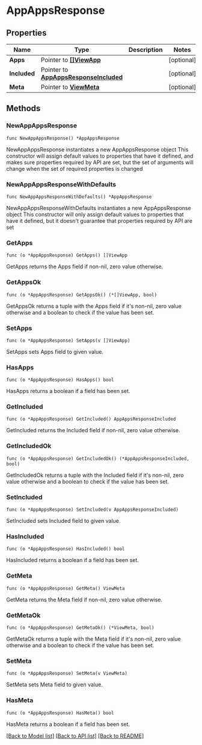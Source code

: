 # AppAppsResponse

## Properties

Name | Type | Description | Notes
------------ | ------------- | ------------- | -------------
**Apps** | Pointer to [**[]ViewApp**](ViewApp.md) |  | [optional] 
**Included** | Pointer to [**AppAppsResponseIncluded**](AppAppsResponseIncluded.md) |  | [optional] 
**Meta** | Pointer to [**ViewMeta**](ViewMeta.md) |  | [optional] 

## Methods

### NewAppAppsResponse

`func NewAppAppsResponse() *AppAppsResponse`

NewAppAppsResponse instantiates a new AppAppsResponse object
This constructor will assign default values to properties that have it defined,
and makes sure properties required by API are set, but the set of arguments
will change when the set of required properties is changed

### NewAppAppsResponseWithDefaults

`func NewAppAppsResponseWithDefaults() *AppAppsResponse`

NewAppAppsResponseWithDefaults instantiates a new AppAppsResponse object
This constructor will only assign default values to properties that have it defined,
but it doesn't guarantee that properties required by API are set

### GetApps

`func (o *AppAppsResponse) GetApps() []ViewApp`

GetApps returns the Apps field if non-nil, zero value otherwise.

### GetAppsOk

`func (o *AppAppsResponse) GetAppsOk() (*[]ViewApp, bool)`

GetAppsOk returns a tuple with the Apps field if it's non-nil, zero value otherwise
and a boolean to check if the value has been set.

### SetApps

`func (o *AppAppsResponse) SetApps(v []ViewApp)`

SetApps sets Apps field to given value.

### HasApps

`func (o *AppAppsResponse) HasApps() bool`

HasApps returns a boolean if a field has been set.

### GetIncluded

`func (o *AppAppsResponse) GetIncluded() AppAppsResponseIncluded`

GetIncluded returns the Included field if non-nil, zero value otherwise.

### GetIncludedOk

`func (o *AppAppsResponse) GetIncludedOk() (*AppAppsResponseIncluded, bool)`

GetIncludedOk returns a tuple with the Included field if it's non-nil, zero value otherwise
and a boolean to check if the value has been set.

### SetIncluded

`func (o *AppAppsResponse) SetIncluded(v AppAppsResponseIncluded)`

SetIncluded sets Included field to given value.

### HasIncluded

`func (o *AppAppsResponse) HasIncluded() bool`

HasIncluded returns a boolean if a field has been set.

### GetMeta

`func (o *AppAppsResponse) GetMeta() ViewMeta`

GetMeta returns the Meta field if non-nil, zero value otherwise.

### GetMetaOk

`func (o *AppAppsResponse) GetMetaOk() (*ViewMeta, bool)`

GetMetaOk returns a tuple with the Meta field if it's non-nil, zero value otherwise
and a boolean to check if the value has been set.

### SetMeta

`func (o *AppAppsResponse) SetMeta(v ViewMeta)`

SetMeta sets Meta field to given value.

### HasMeta

`func (o *AppAppsResponse) HasMeta() bool`

HasMeta returns a boolean if a field has been set.


[[Back to Model list]](../README.md#documentation-for-models) [[Back to API list]](../README.md#documentation-for-api-endpoints) [[Back to README]](../README.md)


